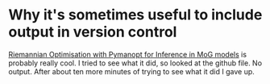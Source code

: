 # Why it's sometimes useful to include output in version control


[Riemannian Optimisation with Pymanopt for Inference in MoG models](https://github.com/pymanopt/pymanopt/blob/master/examples/MoG.ipynb) is probably really cool. I tried to see what it did, so looked at the github file. No output. After about ten more minutes of trying to see what it did I gave up. 

